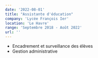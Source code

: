 ```yaml
---
date: '2022-08-01'
title: "Assistante d'éducation"
company: 'Lycée François Ier'
location: 'Le Havre'
range: 'Septembre 2018 - Août 2022'
url: ''
---
```


- Encadrement et surveillance des élèves
- Gestion administrative
